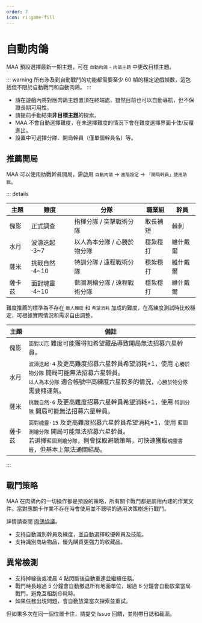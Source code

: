 ```yaml
---
order: 7
icon: ri:game-fill
---
```


# 自動肉鴿

MAA 預設選擇最新一期主題，可在 `自動肉鴿` - `肉鴿主題` 中更改目標主題。

::: warning
所有涉及到自動戰鬥的功能都需要至少 60 幀的穩定遊戲幀數，這包括但不限於自動戰鬥和自動肉鴿。
:::

- 請在遊戲內將對應肉鴿主題置頂在終端處，雖然目前也可以自動導航，但不保證長期可用性。
- 請提前手動結束**非目標主題**的探索。
- MAA 不會自動選擇難度，在未選擇難度的情況下會在難度選擇界面卡住/反覆進出。
- 設置中可選擇分隊、開局幹員（僅單個幹員名）等。

## 推薦開局

MAA 可以使用助戰幹員開局，需啟用 `自動肉鴿` → `進階設定` → `「開局幹員」使用助戰`。

::: details

| 主題   | 難度          | 分隊                        | 職業組   | 幹員     |
| ------ | ------------- | --------------------------- | -------- | -------- |
| 傀影   | 正式調查      | 指揮分隊 / 突擊戰術分隊     | 取長補短 | 棘刺     |
| 水月   | 波濤迭起·3~7  | 以人為本分隊 / 心勝於物分隊 | 穩紮穩打 | 維什戴爾 |
| 薩米   | 挑戰自然·4~10 | 特訓分隊 / 遠程戰術分隊     | 穩紮穩打 | 維什戴爾 |
| 薩卡茲 | 面對魂靈·4~10 | 藍圖測繪分隊 / 遠程戰術分隊 | 穩紮穩打 | 維什戴爾 |

難度推薦的標準為不存在 `敵人難度` 和 `希望消耗` 加成的難度，在高練度測試時比較穩定，可根據實際情況和需求自由調整。

| 主題   | 備註                                                                                                                                                                                   |
| ------ | -------------------------------------------------------------------------------------------------------------------------------------------------------------------------------------- |
| 傀影   | `面對災厄` 難度可能獲得扣希望藏品導致開局無法招募六星幹員。                                                                                                                            |
| 水月   | `波濤迭起·4` 及更高難度招募六星幹員希望消耗+1，使用 `心勝於物分隊` 開局可能無法招募六星幹員。<br>`以人為本分隊` 適合帳號中高練度六星較多的情況，`心勝於物分隊` 需要賭運氣。            |
| 薩米   | `挑戰自然·6` 及更高難度招募六星幹員希望消耗+1，使用 `特訓分隊` 開局可能無法招募六星幹員。                                                                                              |
| 薩卡茲 | `面對魂靈·15` 及更高難度招募六星幹員希望消耗+1，使用 `藍圖測繪分隊` 開局可能無法招募六星幹員。<br>若選擇`藍圖測繪分隊`，則會採取避戰策略，可快速獲取`魂靈書籤`，但基本上無法通關結局。 |

:::

## 戰鬥策略

MAA 在肉鴿內的一切操作都是預設的策略，所有關卡戰鬥都是調用內建的作業文件。當對應關卡作業不存在時會使用並不聰明的通用決策樹進行戰鬥。

詳情請查閱 [肉鴿協議](../../protocol/integrated-strategy-schema.md)。

- 支持自動識別幹員及練度，並自動選擇較優幹員及技能。
- 支持識別商店物品，優先購買更強力的收藏品。

## 異常檢測

- 支持掉線後或凌晨 4 點閃斷後自動重連並繼續任務。
- 戰鬥時長超過 5 分鐘會自動撤退所有地面單位，超過 6 分鐘會自動放棄當局戰鬥，避免互相刮痧耗時。
- 如果任務出現問題，會自動放棄當次探索並重試。

但如果多次在同一個位置卡住，請提交 Issue 回饋，並附帶日誌和截圖。
